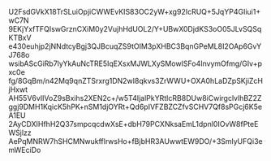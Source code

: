 U2FsdGVkX18TrSLuiOpjiCWWEvKIS83OC2yW+xg92IcRUQ+5JqYP4GIiui1+wC7N
9EKjYxfTFQIswGrznCXiM0y2VujhHdUOL2/Y+UBwX0DjdKS3oO05JLvSQSqKTBxV
e430euhjp2jNNdtcyBgj3QJBcuqZS9tOIM3pXHBC3BqnGPeML8I2OAp6GvYJ768o
wsibAScGiRb7lyYkAuNcTRE5IqEXsxMJWLXySMowISFo4InvymOfmg/GIv+pxc0e
fg/8GqBm/n42Mq9qnZTSrxrg1DN2wI8qkvs3ZrWWU+OXA0hLaDZpSKjiZcHjHxwt
AH55V6vIIVoZ9sBxihs2XEN2c+/w5T4IjalPkYRtIcRB8DUw8iCwirgclvlhBZ2Z
ggj9DMH1KqicK5hPK+nSM1djOYRt+Qd6pIVFZBZCZfvSCHV7Qf8sPGcj6K5eA1EU
2AyCDXIHfhH2Q37smpcqcdwXsE+dbH79PCXNksaEmL1dpnl0IOvW8fPteEWSjlzz
AePqMNRW7hSHCMNwukfflrwsHo+fBjbHR3AUwwtEW9DO/+3SmlyUFQi3emWEciDo
